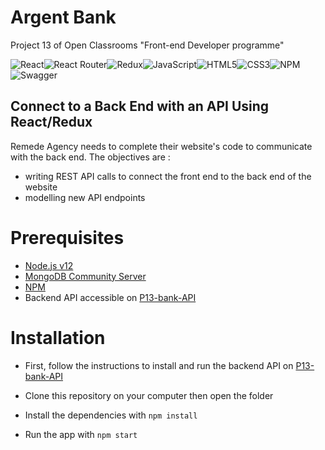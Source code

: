 # Argent Bank
Project 13 of Open Classrooms "Front-end Developer programme"

![React](https://img.shields.io/badge/react-%2320232a.svg?style=for-the-badge&logo=react&logoColor=%2361DAFB)![React Router](https://img.shields.io/badge/React_Router-CA4245?style=for-the-badge&logo=react-router&logoColor=white)![Redux](https://img.shields.io/badge/redux-%23593d88.svg?style=for-the-badge&logo=redux&logoColor=white)![JavaScript](https://img.shields.io/badge/javascript-%23323330.svg?style=for-the-badge&logo=javascript&logoColor=%23F7DF1E)![HTML5](https://img.shields.io/badge/html5-%23E34F26.svg?style=for-the-badge&logo=html5&logoColor=white)![CSS3](https://img.shields.io/badge/css3-%231572B6.svg?style=for-the-badge&logo=css3&logoColor=white)![NPM](https://img.shields.io/badge/NPM-%23000000.svg?style=for-the-badge&logo=npm&logoColor=white)![Swagger](https://img.shields.io/badge/-Swagger-%23Clojure?style=for-the-badge&logo=swagger&logoColor=white)

## Connect to a Back End with an API Using React/Redux

Remede Agency needs to complete their website's code to communicate with the back end. The objectives are :
- writing REST API calls to connect the front end to the back end of the website 
- modelling new API endpoints

# Prerequisites
- [Node.js v12](https://nodejs.org/en/)
- [MongoDB Community Server](https://www.mongodb.com/try/download/community)
- [NPM](https://www.npmjs.com/) 
- Backend API accessible on [P13-bank-API](https://github.com/Priscille-LR/Project-13-Bank-API)

# Installation
- First, follow the instructions to install and run the backend API on [P13-bank-API](https://github.com/Priscille-LR/Project-13-Bank-API)

- Clone this repository on your computer then open the folder
- Install the dependencies with `npm install`
- Run the app with `npm start`

